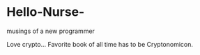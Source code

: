 # Hello-Nurse-
musings of a new programmer

Love crypto... Favorite book of all time has to be Cryptonomicon.
